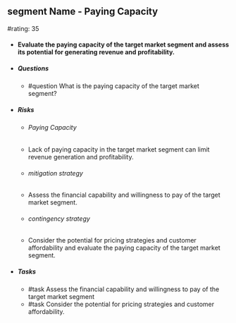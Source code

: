 ## segment Name - Paying Capacity
#rating: 35
- #### Evaluate the paying capacity of the target market segment and assess its potential for generating revenue and profitability.
- ##### Questions
  - #question What is the paying capacity of the target market segment?
- ##### Risks

  - ###### Paying Capacity
  - Lack of paying capacity in the target market segment can limit revenue generation and profitability.
  - ###### mitigation strategy
  - Assess the financial capability and willingness to pay of the target market segment.
  - ###### contingency strategy
  - Consider the potential for pricing strategies and customer affordability and evaluate the paying capacity of the target market segment.
- ##### Tasks
  - #task Assess the financial capability and willingness to pay of the target market segment
  - #task  Consider the potential for pricing strategies and customer affordability.


